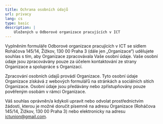 ```yaml
---
title: Ochrana osobních údajů
url: privacy
lang: cs
type: basic
description: |
    Uložených u Odborové organizace pracujících v ICT
---
```

Vyplněním formuláře Odborové organizace pracujících v ICT se sídlem Roháčova 145/14, Žižkov, 130 00 Praha 3 (dále jen „Organizace“) udělujete souhlas s tím, aby Organizace zpracovávala Vaše osobní údaje. Vaše osobní údaje jsou zpracovávány pouze za účelem kontaktování ze strany Organizace a spolupráce s Organizací.

Zpracování osobních údajů provádí Organizace. Tyto osobní údaje Organizace získává z webových formulářů na stránkách a sociálních sítích Organizace. Osobní údaje jsou předávány nebo zpřístupňovány pouze pověřeným osobám v rámci Organizace.

Váš souhlas oprávněn/a kdykoli upravit nebo odvolat prostřednictvím žádosti, kterou je možné doručit písemně na adresu Organizace (Roháčova 145/14, Žižkov, 130 00 Praha 3) nebo elektronicky na adresu ictunion@gmail.com.
